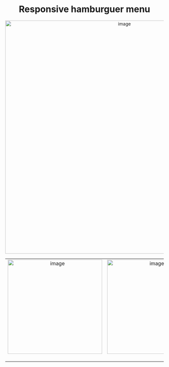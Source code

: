 <h1 align="center">Responsive hamburguer menu</h1>

<div align="center">
  <img width="742" alt="image" src="https://github.com/Mari-Goncalves/Hamburguer-menu/assets/120994185/4dd21949-2dbd-4085-b9bf-f19c5bb1cfce">
</div>

<table align="center">
  <tr>
    
   <td align="center">
     <img width="300" alt="image" src="https://github.com/Mari-Goncalves/Hamburguer-menu/assets/120994185/1d599047-b9af-4319-a9f8-647a09c822c6">
  <br /></a><br/></td>
  
   <td align="center">
     <img width="300" alt="image" src="https://github.com/Mari-Goncalves/Hamburguer-menu/assets/120994185/31d81838-f6b1-4d03-8234-61cab9e924bc">
  <br /></a><br/></td>
  
 </tr>
 
 </table>

